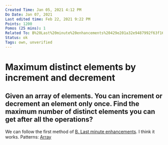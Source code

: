 ```yaml
---
Created Time: Jan 05, 2021 4:12 PM
Do Date: Jan 07, 2021
Last edited time: Feb 22, 2021 9:22 PM
Points: 1200
Pomos (25 mins): 1
Related To: B%20Last%20minute%20enhancements%20429e201a32e9487992f63f16989f2330.md
Status: ok
Tags: own, unverified
---
```


# Maximum distinct elements by increment and decrement

Given an array of elements. You can increment or decrement an element only once. Find the maximum number of distinct elements you can get after all the operations?
---
We can follow the first method of [B. Last minute enhancements](B%20Last%20minute%20enhancements%20429e201a32e9487992f63f16989f2330.md). I think it works.
Patterns: [Array](Array.md)
